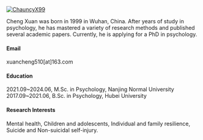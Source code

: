 

[![ChauncyX99](https://img.shields.io/badge/ChauncyX99-github-blue?logo=github)](https://github.com/ChauncyX99)

Cheng Xuan was born in 1999 in Wuhan, China. After years of study in psychology, he has mastered a variety of research methods and published several academic papers. Currently, he is applying for a PhD in psychology.

#### Email
xuancheng510[at]163.com

#### Education
2021.09~2024.06, M.Sc. in Psychology, Nanjing Normal University\
2017.09~2021.06, B.Sc. in Psychology, Hubei University

#### Research Interests
Mental health, Children and adolescents, Individual and family resilience, Suicide and Non-suicidal self-injury.

